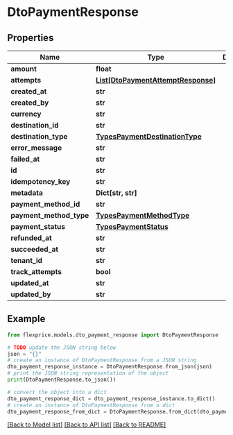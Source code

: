 # DtoPaymentResponse


## Properties

Name | Type | Description | Notes
------------ | ------------- | ------------- | -------------
**amount** | **float** |  | [optional] 
**attempts** | [**List[DtoPaymentAttemptResponse]**](DtoPaymentAttemptResponse.md) |  | [optional] 
**created_at** | **str** |  | [optional] 
**created_by** | **str** |  | [optional] 
**currency** | **str** |  | [optional] 
**destination_id** | **str** |  | [optional] 
**destination_type** | [**TypesPaymentDestinationType**](TypesPaymentDestinationType.md) |  | [optional] 
**error_message** | **str** |  | [optional] 
**failed_at** | **str** |  | [optional] 
**id** | **str** |  | [optional] 
**idempotency_key** | **str** |  | [optional] 
**metadata** | **Dict[str, str]** |  | [optional] 
**payment_method_id** | **str** |  | [optional] 
**payment_method_type** | [**TypesPaymentMethodType**](TypesPaymentMethodType.md) |  | [optional] 
**payment_status** | [**TypesPaymentStatus**](TypesPaymentStatus.md) |  | [optional] 
**refunded_at** | **str** |  | [optional] 
**succeeded_at** | **str** |  | [optional] 
**tenant_id** | **str** |  | [optional] 
**track_attempts** | **bool** |  | [optional] 
**updated_at** | **str** |  | [optional] 
**updated_by** | **str** |  | [optional] 

## Example

```python
from flexprice.models.dto_payment_response import DtoPaymentResponse

# TODO update the JSON string below
json = "{}"
# create an instance of DtoPaymentResponse from a JSON string
dto_payment_response_instance = DtoPaymentResponse.from_json(json)
# print the JSON string representation of the object
print(DtoPaymentResponse.to_json())

# convert the object into a dict
dto_payment_response_dict = dto_payment_response_instance.to_dict()
# create an instance of DtoPaymentResponse from a dict
dto_payment_response_from_dict = DtoPaymentResponse.from_dict(dto_payment_response_dict)
```
[[Back to Model list]](../README.md#documentation-for-models) [[Back to API list]](../README.md#documentation-for-api-endpoints) [[Back to README]](../README.md)



